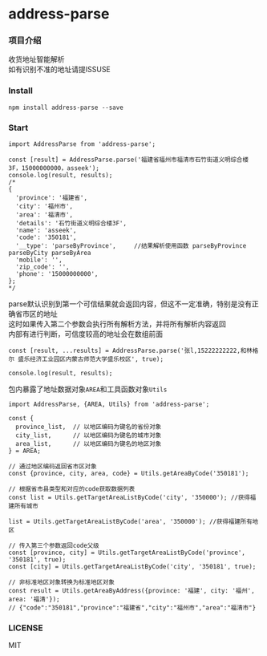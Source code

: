 # address-parse

### 项目介绍
收货地址智能解析  
如有识别不准的地址请提ISSUSE

### Install
`npm install address-parse --save`

### Start
````
import AddressParse from 'address-parse';

const [result] = AddressParse.parse('福建省福州市福清市石竹街道义明综合楼3F，15000000000，asseek');
console.log(result, results);
/* 
{
  'province': '福建省',
  'city': '福州市',
  'area': '福清市',
  'details': '石竹街道义明综合楼3F',
  'name': 'asseek',
  'code': '350181',
  '__type': 'parseByProvince',     //结果解析使用函数 parseByProvince parseByCity parseByArea
  'mobile': '',
  'zip_code': '',
  'phone': '15000000000',
};
*/
````

parse默认识别到第一个可信结果就会返回内容，但这不一定准确，特别是没有正确省市区的地址  
这时如果传入第二个参数会执行所有解析方法，并将所有解析内容返回  
内部有进行判断，可信度较高的地址会在数组前面
````
const [result, ...results] = AddressParse.parse('张l,15222222222,和林格尔 盛乐经济工业园区内蒙古师范大学盛乐校区', true);

console.log(result, results);
````
包内暴露了地址数据对象`AREA`和工具函数对象`Utils`
````
import AddressParse, {AREA, Utils} from 'address-parse';

const {
  province_list,  // 以地区编码为键名的省份对象
  city_list,      // 以地区编码为键名的城市对象
  area_list,      // 以地区编码为键名的地区对象
} = AREA;

// 通过地区编码返回省市区对象
const {province, city, area, code} = Utils.getAreaByCode('350181');

// 根据省市县类型和对应的code获取数据列表 
const list = Utils.getTargetAreaListByCode('city', '350000'); //获得福建所有城市

list = Utils.getTargetAreaListByCode('area', '350000'); //获得福建所有地区

// 传入第三个参数返回code父级
const [province, city] = Utils.getTargetAreaListByCode('province', '350181', true);
const [city] = Utils.getTargetAreaListByCode('city', '350181', true);

// 非标准地区对象转换为标准地区对象
const result = Utils.getAreaByAddress({province: '福建', city: '福州', area: '福清'});
// {"code":"350181","province":"福建省","city":"福州市","area":"福清市"}
````
### LICENSE
MIT
